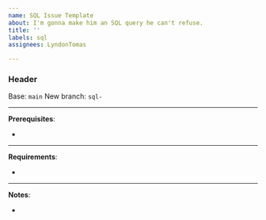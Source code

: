 ```yaml
---
name: SQL Issue Template
about: I'm gonna make him an SQL query he can't refuse.
title: ''
labels: sql
assignees: LyndonTomas

---
```


### Header

Base: `main`
New branch: `sql-`

---

**Prerequisites**:

- 

---

**Requirements**:

- 

---

**Notes**:

- 
